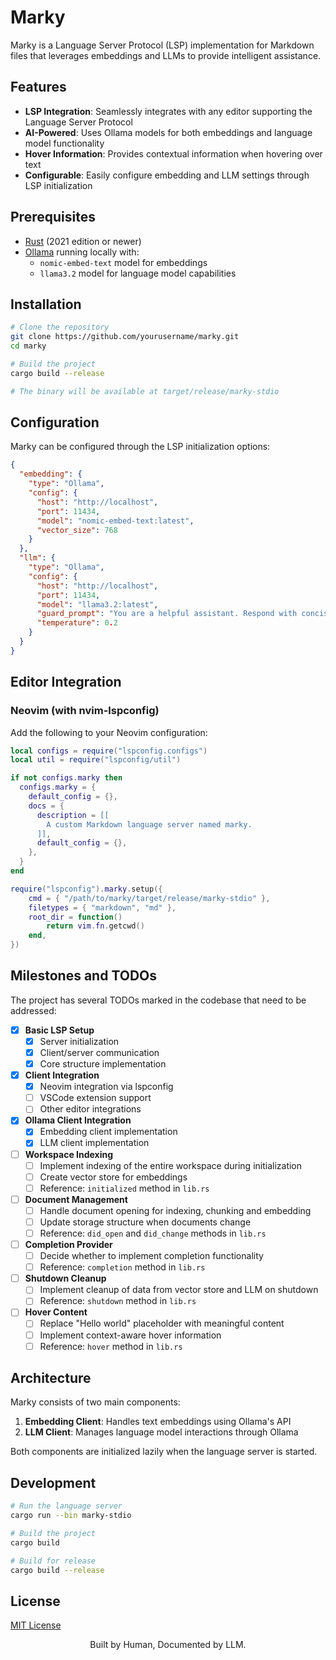 # Marky

Marky is a Language Server Protocol (LSP) implementation for Markdown files that leverages embeddings and LLMs to provide intelligent assistance.

## Features

- **LSP Integration**: Seamlessly integrates with any editor supporting the Language Server Protocol
- **AI-Powered**: Uses Ollama models for both embeddings and language model functionality
- **Hover Information**: Provides contextual information when hovering over text
- **Configurable**: Easily configure embedding and LLM settings through LSP initialization

## Prerequisites

- [Rust](https://www.rust-lang.org/tools/install) (2021 edition or newer)
- [Ollama](https://ollama.ai/) running locally with:
  - `nomic-embed-text` model for embeddings
  - `llama3.2` model for language model capabilities

## Installation

```bash
# Clone the repository
git clone https://github.com/yourusername/marky.git
cd marky

# Build the project
cargo build --release

# The binary will be available at target/release/marky-stdio
```

## Configuration

Marky can be configured through the LSP initialization options:

```json
{
  "embedding": {
    "type": "Ollama",
    "config": {
      "host": "http://localhost",
      "port": 11434,
      "model": "nomic-embed-text:latest",
      "vector_size": 768
    }
  },
  "llm": {
    "type": "Ollama",
    "config": {
      "host": "http://localhost",
      "port": 11434,
      "model": "llama3.2:latest",
      "guard_prompt": "You are a helpful assistant. Respond with concise and clear responses; keep it short.",
      "temperature": 0.2
    }
  }
}
```

## Editor Integration

### Neovim (with nvim-lspconfig)

Add the following to your Neovim configuration:

```lua
local configs = require("lspconfig.configs")
local util = require("lspconfig/util")

if not configs.marky then
  configs.marky = {
    default_config = {},
    docs = {
      description = [[
        A custom Markdown language server named marky.
      ]],
      default_config = {},
    },
  }
end

require("lspconfig").marky.setup({
    cmd = { "/path/to/marky/target/release/marky-stdio" },
    filetypes = { "markdown", "md" },
    root_dir = function()
        return vim.fn.getcwd()
    end,
})
```

## Milestones and TODOs

The project has several TODOs marked in the codebase that need to be addressed:

- [x] **Basic LSP Setup**
  - [x] Server initialization 
  - [x] Client/server communication
  - [x] Core structure implementation

- [x] **Client Integration**
  - [x] Neovim integration via lspconfig
  - [ ] VSCode extension support
  - [ ] Other editor integrations

- [x] **Ollama Client Integration**
  - [x] Embedding client implementation
  - [x] LLM client implementation

- [ ] **Workspace Indexing**
  - [ ] Implement indexing of the entire workspace during initialization
  - [ ] Create vector store for embeddings
  - [ ] Reference: `initialized` method in `lib.rs`

- [ ] **Document Management**
  - [ ] Handle document opening for indexing, chunking and embedding
  - [ ] Update storage structure when documents change
  - [ ] Reference: `did_open` and `did_change` methods in `lib.rs`

- [ ] **Completion Provider**
  - [ ] Decide whether to implement completion functionality
  - [ ] Reference: `completion` method in `lib.rs`

- [ ] **Shutdown Cleanup**
  - [ ] Implement cleanup of data from vector store and LLM on shutdown
  - [ ] Reference: `shutdown` method in `lib.rs`

- [ ] **Hover Content**
  - [ ] Replace "Hello world" placeholder with meaningful content
  - [ ] Implement context-aware hover information
  - [ ] Reference: `hover` method in `lib.rs`

## Architecture

Marky consists of two main components:

1. **Embedding Client**: Handles text embeddings using Ollama's API
2. **LLM Client**: Manages language model interactions through Ollama

Both components are initialized lazily when the language server is started.

## Development

```bash
# Run the language server
cargo run --bin marky-stdio

# Build the project
cargo build

# Build for release
cargo build --release
```

## License

[MIT License](LICENSE)

<p align="center">Built by Human, Documented by LLM.</p>

